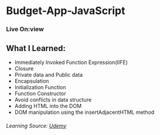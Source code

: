 # Budget-App-JavaScript
### Live On:view
 ## What I Learned:
   * Immediately Invoked Function Expression(IIFE)
   * Closure
   * Private data and Public data
   * Encapsulation
   * Initialization Function
   * Function Constructor
   * Avoid conflicts in data structure
   * Adding HTML into the DOM
   * DOM manipulation using the insertAdjacentHTML method




 ###### Learning Source: [Udemy](https://www.udemy.com/course/the-complete-javascript-course/)
